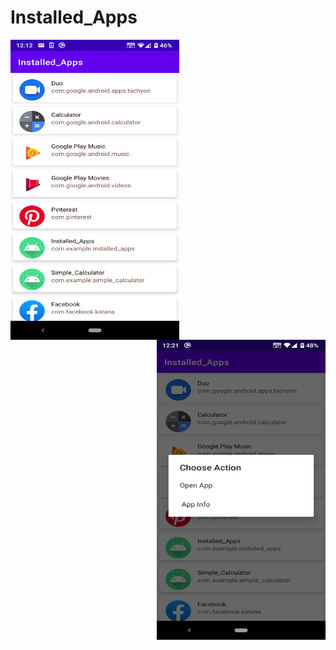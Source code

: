 # Installed_Apps
<img align="left" src="images/main.png" width=270 height=480 />
<img align="right" src="images/second.png"  width=270 height=480 />
<br/><br/><br/><br/><br/>

